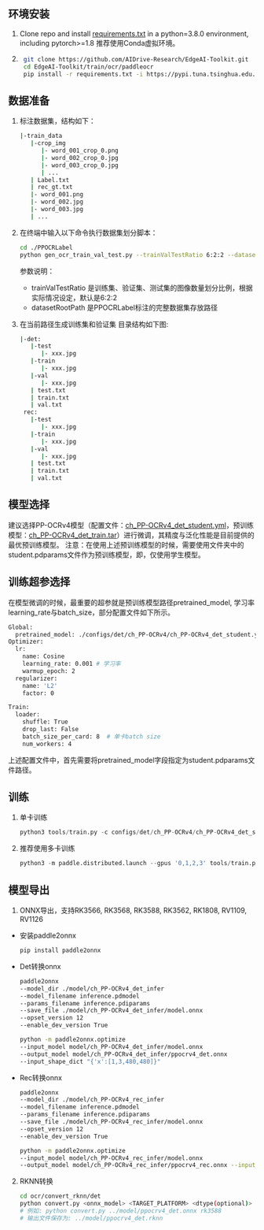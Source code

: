 ## 环境安装
1. Clone repo and install [requirements.txt](https://github.com/AIDrive-Research/EdgeAI-Toolkit/blob/main/train/ocr/paddleocr/requirements.txt) in a python=3.8.0 environment, including pytorch>=1.8 推荐使用Conda虚拟环境。

2. ```bash
    git clone https://github.com/AIDrive-Research/EdgeAI-Toolkit.git
    cd EdgeAI-Toolkit/train/ocr/paddleocr
    pip install -r requirements.txt -i https://pypi.tuna.tsinghua.edu.cn/simple/
   ```

## 数据准备
1. 标注数据集，结构如下：
   ```bash
   |-train_data
      |-crop_img
         |- word_001_crop_0.png
         |- word_002_crop_0.jpg
         |- word_003_crop_0.jpg
         | ...
      | Label.txt
      | rec_gt.txt
      |- word_001.png
      |- word_002.jpg
      |- word_003.jpg
      | ...
   ```

2. 在终端中输入以下命令执行数据集划分脚本：

   ```bash
   cd ./PPOCRLabel 
   python gen_ocr_train_val_test.py --trainValTestRatio 6:2:2 --datasetRootPath ../train_data
   ```
   参数说明：

   - trainValTestRatio 是训练集、验证集、测试集的图像数量划分比例，根据实际情况设定，默认是6:2:2
   - datasetRootPath 是PPOCRLabel标注的完整数据集存放路径

3. 在当前路径生成训练集和验证集
   目录结构如下图:

   ```bash
   |-det:
      |-test
         |- xxx.jpg
      |-train
         |- xxx.jpg
      |-val
         |- xxx.jpg
      | test.txt
      | train.txt
      | val.txt
    rec:
      |-test
         |- xxx.jpg
      |-train
         |- xxx.jpg	
      |-val
         |- xxx.jpg
      | test.txt
      | train.txt
      | val.txt   
   ```

## 模型选择
建议选择PP-OCRv4模型（配置文件：[ch_PP-OCRv4_det_student.yml](https://github.com/AIDrive-Research/EdgeAI-Toolkit/tree/main/train/ocr/paddleocr/configs/det/ch_PP-OCRv4/ch_PP-OCRv4_det_cml.yml)，预训练模型：[ch_PP-OCRv4_det_train.tar](https://paddleocr.bj.bcebos.com/PP-OCRv4/chinese/ch_PP-OCRv4_det_train.tar)）进行微调，其精度与泛化性能是目前提供的最优预训练模型。
注意：在使用上述预训练模型的时候，需要使用文件夹中的student.pdparams文件作为预训练模型，即，仅使用学生模型。

## 训练超参选择
在模型微调的时候，最重要的超参就是预训练模型路径pretrained_model, 学习率learning_rate与batch_size，部分配置文件如下所示。
```bash
Global:
  pretrained_model: ./configs/det/ch_PP-OCRv4/ch_PP-OCRv4_det_student.yml # 预训练模型路径
Optimizer:
  lr:
    name: Cosine
    learning_rate: 0.001 # 学习率
    warmup_epoch: 2
  regularizer:
    name: 'L2'
    factor: 0

Train:
  loader:
    shuffle: True
    drop_last: False
    batch_size_per_card: 8  # 单卡batch size
    num_workers: 4
```
上述配置文件中，首先需要将pretrained_model字段指定为student.pdparams文件路径。


## 训练

1. 单卡训练

   ```python
   python3 tools/train.py -c configs/det/ch_PP-OCRv4/ch_PP-OCRv4_det_student.yml -o Global.pretrained_model=./pretrain_models/ch_PP-OCRv4_det_train/best_accuracy.pdparams
   ```

2. 推荐使用多卡训练

   ```python
   python3 -m paddle.distributed.launch --gpus '0,1,2,3' tools/train.py -c configs/det/ch_PP-OCRv4/ch_PP-OCRv4_det_student.yml -o Global.pretrained_model=./pretrain_models/ch_PP-OCRv4_det_train/best_accuracy.pdparams
   ```

## 模型导出
1. ONNX导出，支持RK3566, RK3568, RK3588, RK3562, RK1808, RV1109, RV1126

- 安装paddle2onnx
   ```bash 
   pip install paddle2onnx
   ```
- Det转换onnx
   ```bash
   paddle2onnx 
   --model_dir ./model/ch_PP-OCRv4_det_infer 
   --model_filename inference.pdmodel 
   --params_filename inference.pdiparams 
   --save_file ./model/ch_PP-OCRv4_det_infer/model.onnx 
   --opset_version 12 
   --enable_dev_version True
   ```
   ```bash
   python -m paddle2onnx.optimize 
   --input_model model/ch_PP-OCRv4_det_infer/model.onnx                                  
   --output_model model/ch_PP-OCRv4_det_infer/ppocrv4_det.onnx 
   --input_shape_dict "{'x':[1,3,480,480]}"
   ```
- Rec转换onnx
   ```bash
   paddle2onnx 
   --model_dir ./model/ch_PP-OCRv4_rec_infer 
   --model_filename inference.pdmodel 
   --params_filename inference.pdiparams 
   --save_file ./model/ch_PP-OCRv4_rec_infer/model.onnx 
   --opset_version 12 
   --enable_dev_version True
   ```
   ```bash
   python -m paddle2onnx.optimize 
   --input_model model/ch_PP-OCRv4_rec_infer/model.onnx 
   --output_model model/ch_PP-OCRv4_rec_infer/ppocrv4_rec.onnx --input_shape_dict "{'x':[1,3,48,320]}"
   ```

2. RKNN转换
   ```bash 
   cd ocr/convert_rknn/det
   python convert.py <onnx_model> <TARGET_PLATFORM> <dtype(optional)> <output_rknn_path(optional)>
   # 例如: python convert.py ../model/ppocrv4_det.onnx rk3588
   # 输出文件保存为: ../model/ppocrv4_det.rknn
   ```

